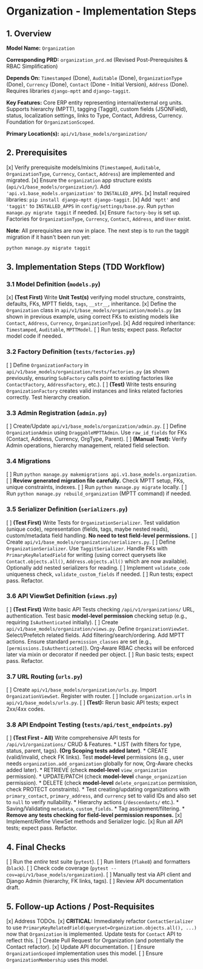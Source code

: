 # Organization - Implementation Steps

## 1. Overview

**Model Name:**
`Organization`

**Corresponding PRD:**
`organization_prd.md` (Revised Post-Prerequisites & RBAC Simplification)

**Depends On:**
`Timestamped` (Done), `Auditable` (Done), `OrganizationType` (Done), `Currency` (Done), `Contact` (Done - Initial Version), `Address` (Done). Requires libraries `django-mptt` and `django-taggit`.

**Key Features:**
Core ERP entity representing internal/external org units. Supports hierarchy (MPTT), tagging (Taggit), custom fields (JSONField), status, localization settings, links to Type, Contact, Address, Currency. Foundation for `OrganizationScoped`.

**Primary Location(s):**
`api/v1/base_models/organization/`

## 2. Prerequisites

[x] Verify prerequisite models/mixins (`Timestamped`, `Auditable`, `OrganizationType`, `Currency`, `Contact`, `Address`) are implemented and migrated.
[x] Ensure the `organization` app structure exists (`api/v1/base_models/organization/`). Add `'api.v1.base_models.organization'` to `INSTALLED_APPS`.
[x] Install required libraries: `pip install django-mptt django-taggit`.
[x] Add `'mptt'` and `'taggit'` to `INSTALLED_APPS` in `config/settings/base.py`. Run `python manage.py migrate taggit` if needed.
[x] Ensure `factory-boy` is set up. Factories for `OrganizationType`, `Currency`, `Contact`, `Address`, and `User` exist.

**Note**: All prerequisites are now in place. The next step is to run the taggit migration if it hasn't been run yet:
```bash
python manage.py migrate taggit
```

## 3. Implementation Steps (TDD Workflow)

  ### 3.1 Model Definition (`models.py`)

  [x] **(Test First)** Write **Unit Test(s)** verifying model structure, constraints, defaults, FKs, MPTT fields, `tags`, `__str__`, inheritance.
  [x] Define the `Organization` class in `api/v1/base_models/organization/models.py` (as shown in previous example, using correct FKs to existing models like `Contact`, `Address`, `Currency`, `OrganizationType`).
  [x] Add required inheritance: `Timestamped`, `Auditable`, `MPTTModel`.
  [ ] Run tests; expect pass. Refactor model code if needed.

  ### 3.2 Factory Definition (`tests/factories.py`)

  [ ] Define `OrganizationFactory` in `api/v1/base_models/organization/tests/factories.py` (as shown previously, ensuring `SubFactory` calls point to existing factories like `ContactFactory`, `AddressFactory`, etc.).
  [ ] **(Test)** Write tests ensuring `OrganizationFactory` creates valid instances and links related factories correctly. Test hierarchy creation.

  ### 3.3 Admin Registration (`admin.py`)

  [ ] Create/Update `api/v1/base_models/organization/admin.py`.
  [ ] Define `OrganizationAdmin` using `DraggableMPTTAdmin`. Use `raw_id_fields` for FKs (Contact, Address, Currency, OrgType, Parent).
  [ ] **(Manual Test):** Verify Admin operations, hierarchy management, related field selection.

  ### 3.4 Migrations

  [ ] Run `python manage.py makemigrations api.v1.base_models.organization`.
  [ ] **Review generated migration file carefully.** Check MPTT setup, FKs, unique constraints, indexes.
  [ ] Run `python manage.py migrate` locally.
  [ ] Run `python manage.py rebuild_organization` (MPTT command) if needed.

  ### 3.5 Serializer Definition (`serializers.py`)

  [ ] **(Test First)** Write Tests for `OrganizationSerializer`. Test validation (unique code), representation (fields, tags, maybe nested reads), custom/metadata field handling. **No need to test field-level permissions.**
  [ ] Create `api/v1/base_models/organization/serializers.py`.
  [ ] Define `OrganizationSerializer`. Use `TaggitSerializer`. Handle FKs with `PrimaryKeyRelatedField` for writing (using correct querysets like `Contact.objects.all()`, `Address.objects.all()` which are now available). Optionally add nested serializers for reading.
  [ ] Implement `validate_code` uniqueness check, `validate_custom_fields` if needed.
  [ ] Run tests; expect pass. Refactor.

  ### 3.6 API ViewSet Definition (`views.py`)

  [ ] **(Test First)** Write basic API Tests checking `/api/v1/organizations/` URL, authentication. Test basic **model-level permission** checking setup (e.g., requiring `IsAuthenticated` initially).
  [ ] Create `api/v1/base_models/organization/views.py`. Define `OrganizationViewSet`. Select/Prefetch related fields. Add filtering/search/ordering. Add MPTT actions. Ensure standard `permission_classes` are set (e.g., `[permissions.IsAuthenticated]`). Org-Aware RBAC checks will be enforced later via mixin or decorator if needed per object.
  [ ] Run basic tests; expect pass. Refactor.

  ### 3.7 URL Routing (`urls.py`)

  [ ] Create `api/v1/base_models/organization/urls.py`. Import `OrganizationViewSet`. Register with router.
  [ ] Include `organization.urls` in `api/v1/base_models/urls.py`.
  [ ] **(Test):** Rerun basic API tests; expect 2xx/4xx codes.

  ### 3.8 API Endpoint Testing (`tests/api/test_endpoints.py`)

  [ ] **(Test First - All)** Write comprehensive API tests for `/api/v1/organizations/` CRUD & Features.
      *   LIST (with filters for type, status, parent, tags). **(Org Scoping tests added later)**.
      *   CREATE (valid/invalid, check FK links). Test **model-level** permissions (e.g., user needs `organization.add_organization` globally for now, Org-Aware checks added later).
      *   RETRIEVE (check **model-level** `view_organization` permission).
      *   UPDATE/PATCH (check **model-level** `change_organization` permission).
      *   DELETE (check **model-level** `delete_organization` permission, check PROTECT constraints).
      *   Test creating/updating organizations with `primary_contact`, `primary_address`, and `currency` set to valid IDs and also set to `null` to verify nullability.
      *   Hierarchy actions (`/descendants/` etc.).
      *   Saving/Validating `metadata`, `custom_fields`.
      *   Tag assignment/filtering.
      *   **Remove any tests checking for field-level permission responses.**
  [x] Implement/Refine ViewSet methods and Serializer logic.
  [x] Run all API tests; expect pass. Refactor.

## 4. Final Checks

[ ] Run the *entire* test suite (`pytest`).
[ ] Run linters (`flake8`) and formatters (`black`).
[ ] Check code coverage (`pytest --cov=api/v1/base_models/organization`).
[ ] Manually test via API client and Django Admin (hierarchy, FK links, tags).
[ ] Review API documentation draft.

## 5. Follow-up Actions / Post-Requisites

[x] Address TODOs.
[x] **CRITICAL:** Immediately refactor `ContactSerializer` to use `PrimaryKeyRelatedField(queryset=Organization.objects.all(), ...)` now that `Organization` is implemented. Update tests for `Contact` API to reflect this.
[ ] Create Pull Request for Organization (and potentially the Contact refactor).
[x] Update API documentation.
[ ] Ensure `OrganizationScoped` implementation uses this model.
[ ] Ensure `OrganizationMembership` uses this model.

